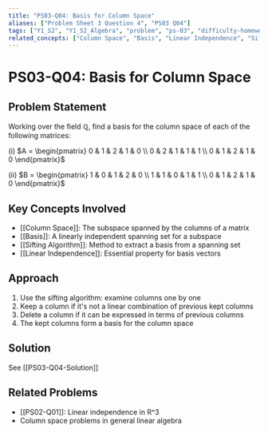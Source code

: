 ```yaml
---
title: "PS03-Q04: Basis for Column Space"
aliases: ["Problem Sheet 3 Question 4", "PS03 Q04"]
tags: ["Y1_S2", "Y1_S2_Algebra", "problem", "ps-03", "difficulty-homework"]
related_concepts: ["Column Space", "Basis", "Linear Independence", "Sifting Algorithm"]
---
```


# PS03-Q04: Basis for Column Space

## Problem Statement

Working over the field $\mathbb{Q}$, find a basis for the column space of each of the following matrices:

(i) $A = \begin{pmatrix}
0 & 1 & 2 & 1 & 0 \\
0 & 2 & 1 & 1 & 1 \\
0 & 1 & 2 & 1 & 0
\end{pmatrix}$

(ii) $B = \begin{pmatrix}
1 & 0 & 1 & 2 & 0 \\
1 & 1 & 0 & 1 & 1 \\
0 & 1 & 2 & 1 & 0
\end{pmatrix}$

## Key Concepts Involved

- [[Column Space]]: The subspace spanned by the columns of a matrix
- [[Basis]]: A linearly independent spanning set for a subspace
- [[Sifting Algorithm]]: Method to extract a basis from a spanning set
- [[Linear Independence]]: Essential property for basis vectors

## Approach

1. Use the sifting algorithm: examine columns one by one
2. Keep a column if it's not a linear combination of previous kept columns
3. Delete a column if it can be expressed in terms of previous columns
4. The kept columns form a basis for the column space

## Solution

See [[PS03-Q04-Solution]]

## Related Problems
- [[PS02-Q01]]: Linear independence in R^3
- Column space problems in general linear algebra
